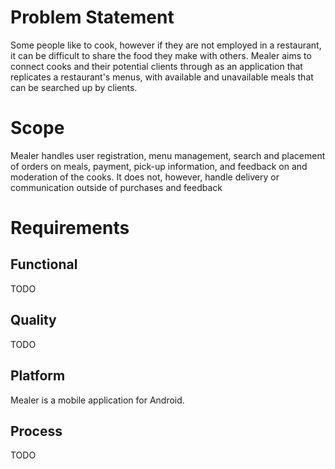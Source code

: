 # Problem Statement #
Some people like to cook, however if they are not employed in a restaurant, it can be difficult to share the food they make with others.
Mealer aims to connect cooks and their potential clients through as an application that replicates a restaurant's menus, with available and unavailable meals that can be searched up by clients.

# Scope #
Mealer handles user registration, menu management, search and placement of orders on meals, payment, pick-up information, and feedback on and moderation of the cooks.
It does not, however, handle delivery or communication outside of purchases and feedback

# Requirements #

## Functional ##
TODO

## Quality ##
TODO

## Platform ##
Mealer is a mobile application for Android.

## Process ##
TODO
